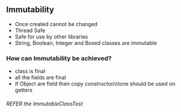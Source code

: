 ## Immutability
* Once created cannot be changed
* Thread Safe
* Safe for use by other libraries
* String, Boolean, Integer and Boxed classes are immutable

### How can Immutability be achieved?
* class is final
* all the fields are final
* if Object are field then copy constructor/clone should be used on getters

###### REFER the ImmutableClassTest  
